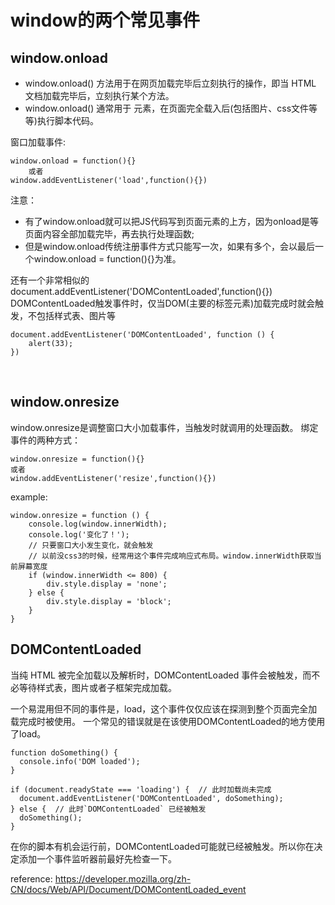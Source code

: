 # window的两个常见事件

## window.onload
- window.onload() 方法用于在网页加载完毕后立刻执行的操作，即当 HTML 文档加载完毕后，立刻执行某个方法。
- window.onload() 通常用于 <body> 元素，在页面完全载入后(包括图片、css文件等等)执行脚本代码。

窗口加载事件:
```
window.onload = function(){} 
    或者 
window.addEventListener('load',function(){})
```
注意：
- 有了window.onload就可以把JS代码写到页面元素的上方，因为onload是等页面内容全部加载完毕，再去执行处理函数;
- 但是window.onload传统注册事件方式只能写一次，如果有多个，会以最后一个window.onload = function(){}为准。
  

还有一个非常相似的 document.addEventListener('DOMContentLoaded',function(){})   DOMContentLoaded触发事件时，仅当DOM(主要的标签元素)加载完成时就会触发，不包括样式表、图片等
```
document.addEventListener('DOMContentLoaded', function () {
    alert(33);
})

```

<br>

## window.onresize
window.onresize是调整窗口大小加载事件，当触发时就调用的处理函数。
绑定事件的两种方式：
```
window.onresize = function(){} 
或者
window.addEventListener('resize',function(){})
```
    
example:
```
window.onresize = function () {
    console.log(window.innerWidth);
    console.log('变化了！');
    // 只要窗口大小发生变化，就会触发
    // 以前没css3的时候，经常用这个事件完成响应式布局。window.innerWidth获取当前屏幕宽度
    if (window.innerWidth <= 800) {
        div.style.display = 'none';
    } else {
        div.style.display = 'block';
    }
}
```
          
## DOMContentLoaded
当纯 HTML 被完全加载以及解析时，DOMContentLoaded 事件会被触发，而不必等待样式表，图片或者子框架完成加载。

一个易混用但不同的事件是，load，这个事件仅仅应该在探测到整个页面完全加载完成时被使用。
一个常见的错误就是在该使用DOMContentLoaded的地方使用了load。

```
function doSomething() {
  console.info('DOM loaded');
}

if (document.readyState === 'loading') {  // 此时加载尚未完成
  document.addEventListener('DOMContentLoaded', doSomething);
} else {  // 此时`DOMContentLoaded` 已经被触发
  doSomething();
}
```
在你的脚本有机会运行前，DOMContentLoaded可能就已经被触发。所以你在决定添加一个事件监听器前最好先检查一下。

reference: https://developer.mozilla.org/zh-CN/docs/Web/API/Document/DOMContentLoaded_event
